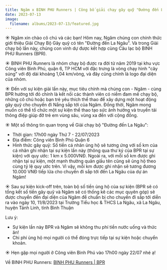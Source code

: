 ```yaml
---
title: Ngăm x BINH PHU Runners | Công bố giải chạy gây quỹ "Đường đến La Ngâu"
date: 2023-07-13
image:
  filename: albums/2023-07-13/featured.jpg
---
```


☀️ Ngăm xin chào cô chú và các bạn! Hôm nay, Ngăm chúng con chính thức giới thiệu Giải Chạy Bộ Gây quỹ có tên "Đường đến La Ngâu". Và trong Giải chạy bộ lần này, chúng con vinh dự được kết hợp cùng Câu lạc bộ BINH PHU Runners (BPR).  

☀️ BINH PHU Runners là nhóm chạy bộ được ra đời từ năm 2019 tại khu vực Công viên Bình Phú, quận 6, TP HCM với đặc trưng là vòng chạy hình "cây súng" với độ dài khoảng 1,04 km/vòng, và đây cũng chính là logo đại diện của nhóm.  

☀️ Đến với sự kiện giải lần này, mục tiêu chính mà chúng con - Ngăm - cùng BPR hướng tới đó chính là kết nối các thành viên có niềm đam mê chạy bộ, những cô chú hoặc bạn trẻ yêu thích thể thao để xây dựng một hoạt động gây quỹ cho chuyến đi Nắng sắp tới của Ngăm. Đồng thời, Ngăm mong muốn có thể tổ chức một sự kiện thể thao tạo sức ảnh hưởng và truyền tải thông điệp giúp đỡ trẻ em vùng sâu, vùng xa đến với cộng đồng.

☀️ Một số thông tin quan trọng về Giải chạy bộ "Đường đến La Ngâu":
- Thời gian: 17h00 ngày Thứ 7 - 22/07/2023
- Địa điểm: Công viên Bình Phú Quận 6
- Hình thức gây quỹ: Số tiền cá nhân ủng hộ sẽ tương ứng với số km của cá nhân ghi nhận tại sự kiện lần này (thông qua thư ký của BPR tại sự kiện) với quy ước: 1 km x 5.000VNĐ. Ngoài ra, với mỗi số km được ghi nhận tại sự kiện, một mạnh thường quân giấu tên cũng sẽ ủng hộ theo cùng tỷ lệ quy ước trên. Vì vậy, mỗi km được ghi nhận sẽ tương đương 10.000 VNĐ tiếp lửa cho chuyến đi sắp tới đến La Ngâu của dự án Ngăm!

☀️ Sau sự kiện kick-off trên, toàn bộ số tiền ủng hộ của sự kiện (BPR sẽ có tổng kết số tiền gây quỹ và Ngăm sẽ có thống kê các mục quyên góp) sẽ được chuyển đến đại diện của Ngăm để chuẩn bị cho chuyến đi sắp tới diễn ra vào ngày 10, 11/8/2023 tại Trường Tiểu học & THCS La Ngâu, xã La Ngâu, huyện Tánh Linh, tỉnh Bình Thuận

Lưu ý:
- Sự kiện lần này BPR và Ngăm sẽ không thu phí tiền nước uống và thức ăn!
- Chi phí ủng hộ mọi người có thể đóng trực tiếp tại sự kiện hoặc chuyển khoản.

☀️ Hẹn gặp mọi người ở Công viên Bình Phú vào 17h00 ngày 22/07 nhé ạ!

Về BINH PHU Runners: [BINH PHU Runners | BPR](https://www.facebook.com/groups/binhphurunners) 
